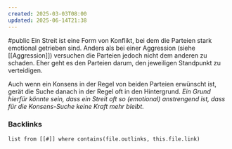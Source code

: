 ```yaml
---
created: 2025-03-03T08:00
updated: 2025-06-14T21:38
---
```

#public
Ein Streit ist eine Form von Konflikt, bei dem die Parteien stark emotional getrieben sind. Anders als bei einer Aggression (siehe [[Aggression]]) versuchen die Parteien jedoch nicht dem anderen zu schaden. Eher geht es den Parteien darum, den jeweiligen Standpunkt zu verteidigen. 

Auch wenn ein Konsens in der Regel von beiden Parteien erwünscht ist, gerät die Suche danach in der Regel oft in den Hintergrund. *Ein Grund hierfür könnte sein, dass ein Streit oft so (emotional) anstrengend ist, dass für die Konsens-Suche keine Kraft mehr bleibt.*

### Backlinks
```dataview 
list from [[#]] where contains(file.outlinks, this.file.link)
```

